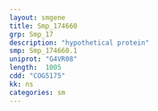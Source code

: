 ```yaml
---
layout: smgene
title: Smp_174660
grp: Smp_17
description: "hypothetical protein"
smp: Smp_174660.1
uniprot: "G4VR08"
length:  1005
cdd: "COG5175"
kk: ns
categories: sm
---
```

